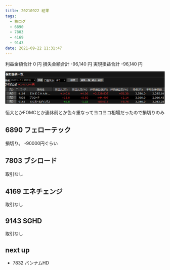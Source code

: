 ```yaml
---
title: 20210922 結果
tags:
  - 株ログ
  - 6890
  - 7803
  - 4169
  - 9143
date: 2021-09-22 11:31:47
---
```


利益金額合計 0 円
損失金額合計 -96,140 円
実現損益合計 -96,140 円

![i](/kab/img/20210922000.png)

恒大とかFOMCとか連休前とか色々重なってヨコヨコ相場だったので損切りのみ

## 6890 フェローテック

損切り。 -90000円ぐらい

## 7803 ブシロード

取引なし

## 4169 エネチェンジ

取引なし

## 9143 SGHD

取引なし

## next up

- 7832 バンナムHD
